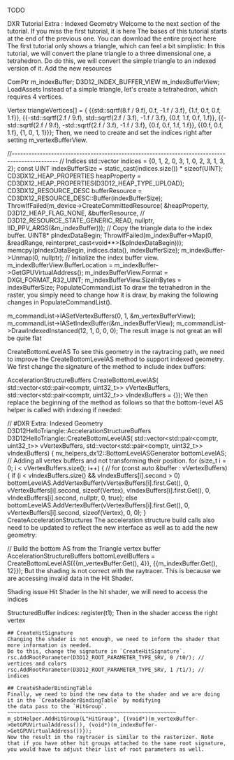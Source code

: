 TODO

DXR Tutorial Extra : Indexed Geometry
Welcome to the next section of the tutorial. If you miss the first tutorial, it is here The bases of this tutorial starts at the end of the previous one. You can download the entire project here The first tutorial only shows a triangle, which can feel a bit simplistic:  In this tutorial, we will convert the plane triangle to a three dimensional one, a tetrahedron. Do do this, we will convert the simple triangle to an indexed version of it. Add the new resources

ComPtr<id3d12resource> m_indexBuffer;
D3D12_INDEX_BUFFER_VIEW m_indexBufferView;
LoadAssets
Instead of a simple triangle, let's create a tetrahedron, which requires 4 vertices.

Vertex triangleVertices[] = { {{std::sqrtf(8.f / 9.f), 0.f, -1.f / 3.f}, {1.f, 0.f, 0.f, 1.f}}, {{-std::sqrtf(2.f / 9.f), std::sqrtf(2.f / 3.f), -1.f / 3.f}, {0.f, 1.f, 0.f, 1.f}}, {{-std::sqrtf(2.f / 9.f), -std::sqrtf(2.f / 3.f), -1.f / 3.f}, {0.f, 0.f, 1.f, 1.f}}, {{0.f, 0.f, 1.f}, {1, 0, 1, 1}}};
Then, we need to create and set the indices right after setting m_vertexBufferView.

//----------------------------------------------------------------------------------------------
// Indices
std::vector<uint> indices = {0, 1, 2, 0, 3, 1, 0, 2, 3, 1, 3, 2};
const UINT indexBufferSize = static_cast<uint>(indices.size()) * sizeof(UINT);
CD3DX12_HEAP_PROPERTIES heapProperty = CD3DX12_HEAP_PROPERTIES(D3D12_HEAP_TYPE_UPLOAD);
CD3DX12_RESOURCE_DESC bufferResource = CD3DX12_RESOURCE_DESC::Buffer(indexBufferSize);
ThrowIfFailed(m_device->CreateCommittedResource( &heapProperty, D3D12_HEAP_FLAG_NONE, &bufferResource, // D3D12_RESOURCE_STATE_GENERIC_READ, nullptr, IID_PPV_ARGS(&m_indexBuffer)));
// Copy the triangle data to the index buffer.
UINT8* pIndexDataBegin;
ThrowIfFailed(m_indexBuffer->Map(0, &readRange, reinterpret_cast<void**>(&pIndexDataBegin)));
memcpy(pIndexDataBegin, indices.data(), indexBufferSize);
m_indexBuffer->Unmap(0, nullptr);
// Initialize the index buffer view.
m_indexBufferView.BufferLocation = m_indexBuffer->GetGPUVirtualAddress();
m_indexBufferView.Format = DXGI_FORMAT_R32_UINT;
m_indexBufferView.SizeInBytes = indexBufferSize;
PopulateCommandList
To draw the tetrahedron in the raster, you simply need to change how it is draw, by making the following changes in PopulateCommandList().

m_commandList->IASetVertexBuffers(0, 1, &m_vertexBufferView);
m_commandList->IASetIndexBuffer(&m_indexBufferView);
m_commandList->DrawIndexedInstanced(12, 1, 0, 0, 0);
The result image is not great an will be quite flat 

CreateBottomLevelAS
To see this geometry in the raytracing path, we need to improve the CreateBottomLevelAS method to support indexed geometry. We first change the signature of the method to include index buffers:

AccelerationStructureBuffers CreateBottomLevelAS( std::vector<std::pair<comptr<id3d12resource>, uint32_t>> vVertexBuffers, std::vector<std::pair<comptr<id3d12resource>, uint32_t>> vIndexBuffers = {});
We then replace the beginning of the method as follows so that the bottom-level AS helper is called with indexing if needed:

// #DXR Extra: Indexed Geometry
D3D12HelloTriangle::AccelerationStructureBuffers
D3D12HelloTriangle::CreateBottomLevelAS( std::vector<std::pair<comptr<id3d12resource>, uint32_t>> vVertexBuffers, std::vector<std::pair<comptr<id3d12resource>, uint32_t>> vIndexBuffers) { nv_helpers_dx12::BottomLevelASGenerator bottomLevelAS; // Adding all vertex buffers and not transforming their position. for (size_t i = 0; i < vVertexBuffers.size(); i++) { // for (const auto &buffer : vVertexBuffers) { if (i < vIndexBuffers.size() && vIndexBuffers[i].second > 0) bottomLevelAS.AddVertexBuffer(vVertexBuffers[i].first.Get(), 0, vVertexBuffers[i].second, sizeof(Vertex), vIndexBuffers[i].first.Get(), 0, vIndexBuffers[i].second, nullptr, 0, true); else bottomLevelAS.AddVertexBuffer(vVertexBuffers[i].first.Get(), 0, vVertexBuffers[i].second, sizeof(Vertex), 0, 0); }
CreateAccelerationStructures
The acceleration structure build calls also need to be updated to reflect the new interface as well as to add the new geometry:

// Build the bottom AS from the Triangle vertex buffer
AccelerationStructureBuffers bottomLevelBuffers =
CreateBottomLevelAS({{m_vertexBuffer.Get(), 4}}, {{m_indexBuffer.Get(), 12}});
But the shading is not correct with the raytracer. This is because we are accessing invalid data in the Hit Shader.


Shading issue
Hit Shader
In the hit shader, we will need to access the indices

StructuredBuffer<int> indices: register(t1);
Then in the shader access the right vertex

~~~~~~~~~~~~~~~~~~~~~~~~~~~~~~~~~~~~~~~~~~~~~~~~~~~~~~
## CreateHitSignature
Changing the shader is not enough, we need to inform the shader that more information is needed.
Do to this, change the signature in `CreateHitSignature`.
rsc.AddRootParameter(D3D12_ROOT_PARAMETER_TYPE_SRV, 0 /t0/); // vertices and colors rsc.AddRootParameter(D3D12_ROOT_PARAMETER_TYPE_SRV, 1 /t1/); // indices

## CreateShaderBindingTable
Finally, we need to bind the new data to the shader and we are doing it in the `CreateShaderBindingTable` by modifying
the data pass to the `HitGroup`.
~~~~~~~~~~~~~~~~~~~~~~~~~~~~~~~~~~~~~~~~~~~~~~~~~~~~~~ m_sbtHelper.AddHitGroup(L"HitGroup", {(void*)(m_vertexBuffer->GetGPUVirtualAddress()), (void*)(m_indexBuffer->GetGPUVirtualAddress())});
Now the result in the raytracer is similar to the rasterizer. Note that if you have other hit groups attached to the same root signature, you would have to adjust their list of root parameters as well. 
